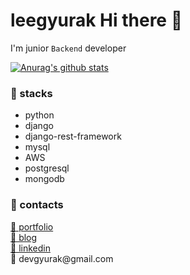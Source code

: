<h1>leegyurak Hi there 👋</h1>
<p>I'm junior <code>Backend</code> developer</p>

[![Anurag's github stats](https://github-readme-stats.vercel.app/api?username=leegyurak)](https://github.com/anuraghazra/github-readme-stats)

<h3>🔭 stacks</h3>
<ul>
  <li>python</li>
  <li>django</li>
  <li>django-rest-framework</li>
  <li>mysql</li>
  <li>AWS</li>
  <li>postgresql</li>
  <li>mongodb</li>
</ul>


<h3>🌱 contacts</h3>
<a href="https://devgyurak.notion.site/devgyurak/17d3629ecdb341f1bef6477ca0e6499b">🏢 portfolio</a></br>
<a href="https://velog.io/@devgyurak">🏦 blog</a></br>
<a href="https://www.linkedin.com/in/devgyurak">🌃 linkedin</a></br>
🚉 devgyurak@gmail.com
